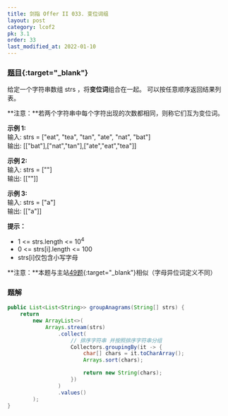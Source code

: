 ```yaml
---
title: 剑指 Offer II 033. 变位词组
layout: post
category: lcof2
pk: 3.1
order: 33
last_modified_at: 2022-01-10
---
```


### [题目](https://leetcode-cn.com/problems/sfvd7V/){:target="_blank"}

给定一个字符串数组 strs ，将**变位词**组合在一起。 可以按任意顺序返回结果列表。

**注意：**若两个字符串中每个字符出现的次数都相同，则称它们互为变位词。

**示例 1:**  
输入: strs = ["eat", "tea", "tan", "ate", "nat", "bat"]  
输出: [["bat"],["nat","tan"],["ate","eat","tea"]]

**示例 2:**  
输入: strs = [""]  
输出: [[""]]

**示例 3:**  
输入: strs = ["a"]  
输出: [["a"]]

**提示：**
- 1 <= strs.length <= 10<sup>4</sup>
- 0 <= strs[i].length <= 100
- strs[i]仅包含小写字母

**注意：**本题与主站[49题](https://leetcode-cn.com/problems/group-anagrams/){:target="_blank"}相似（字母异位词定义不同）

### 题解

```java
public List<List<String>> groupAnagrams(String[] strs) {
    return
        new ArrayList<>(
            Arrays.stream(strs)
                .collect(
                    // 排序字符串 并按照排序字符串分组
                    Collectors.groupingBy(it -> {
                        char[] chars = it.toCharArray();
                        Arrays.sort(chars);

                        return new String(chars);
                    })
                )
                .values()
        );
}
```